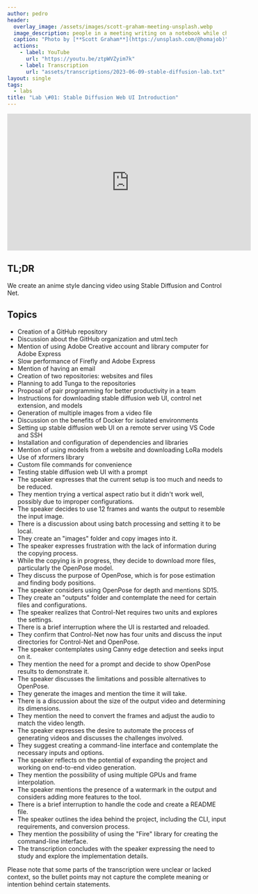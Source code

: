 ```yaml
---
author: pedro
header:
  overlay_image: /assets/images/scott-graham-meeting-unsplash.webp
  image_description: people in a meeting writing on a notebook while checking laptops
  caption: "Photo by [**Scott Graham**](https://unsplash.com/@homajob)"
  actions:
    - label: YouTube
      url: "https://youtu.be/ztpWVZyim7k"
    - label: Transcription
      url: "assets/transcriptions/2023-06-09-stable-diffusion-lab.txt"
layout: single
tags:
  - labs
title: "Lab \#01: Stable Diffusion Web UI Introduction"
---
```


<iframe width="560" height="315" src="https://www.youtube.com/embed/ztpWVZyim7k?start=120" title="YouTube video player" frameborder="0" allow="accelerometer; autoplay; clipboard-write; encrypted-media; gyroscope; picture-in-picture; web-share" allowfullscreen></iframe>

## TL;DR

We create an anime style dancing video using Stable Diffusion and Control Net.

## Topics

- Creation of a GitHub repository
- Discussion about the GitHub organization and utml.tech
- Mention of using Adobe Creative account and library computer for Adobe Express
- Slow performance of Firefly and Adobe Express
- Mention of having an email
- Creation of two repositories: websites and files
- Planning to add Tunga to the repositories
- Proposal of pair programming for better productivity in a team
- Instructions for downloading stable diffusion web UI, control net extension, and models
- Generation of multiple images from a video file
- Discussion on the benefits of Docker for isolated environments
- Setting up stable diffusion web UI on a remote server using VS Code and SSH
- Installation and configuration of dependencies and libraries
- Mention of using models from a website and downloading LoRa models
- Use of xformers library
- Custom file commands for convenience
- Testing stable diffusion web UI with a prompt
- The speaker expresses that the current setup is too much and needs to be reduced.
- They mention trying a vertical aspect ratio but it didn't work well, possibly due to improper configurations.
- The speaker decides to use 12 frames and wants the output to resemble the input image.
- There is a discussion about using batch processing and setting it to be local.
- They create an "images" folder and copy images into it.
- The speaker expresses frustration with the lack of information during the copying process.
- While the copying is in progress, they decide to download more files, particularly the OpenPose model.
- They discuss the purpose of OpenPose, which is for pose estimation and finding body positions.
- The speaker considers using OpenPose for depth and mentions SD15.
- They create an "outputs" folder and contemplate the need for certain files and configurations.
- The speaker realizes that Control-Net requires two units and explores the settings.
- There is a brief interruption where the UI is restarted and reloaded.
- They confirm that Control-Net now has four units and discuss the input directories for Control-Net and OpenPose.
- The speaker contemplates using Canny edge detection and seeks input on it.
- They mention the need for a prompt and decide to show OpenPose results to demonstrate it.
- The speaker discusses the limitations and possible alternatives to OpenPose.
- They generate the images and mention the time it will take.
- There is a discussion about the size of the output video and determining its dimensions.
- They mention the need to convert the frames and adjust the audio to match the video length.
- The speaker expresses the desire to automate the process of generating videos and discusses the challenges involved.
- They suggest creating a command-line interface and contemplate the necessary inputs and options.
- The speaker reflects on the potential of expanding the project and working on end-to-end video generation.
- They mention the possibility of using multiple GPUs and frame interpolation.
- The speaker mentions the presence of a watermark in the output and considers adding more features to the tool.
- There is a brief interruption to handle the code and create a README file.
- The speaker outlines the idea behind the project, including the CLI, input requirements, and conversion process.
- They mention the possibility of using the "Fire" library for creating the command-line interface.
- The transcription concludes with the speaker expressing the need to study and explore the implementation details.

Please note that some parts of the transcription were unclear or lacked context, so the bullet points may not capture the complete meaning or intention behind certain statements.
